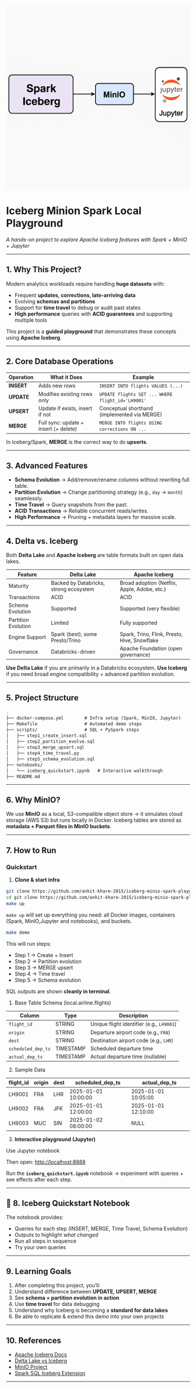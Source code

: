 
![Project Architecture](docs/architecture.png)
#  Iceberg Minion Spark Local Playground

*A hands-on project to explore Apache Iceberg features with Spark + MinIO + Jupyter*

---

## 1. Why This Project?

Modern analytics workloads require handling **huge datasets** with:

* Frequent **updates, corrections, late-arriving data**
* Evolving **schemas and partitions**
* Support for **time travel** to debug or audit past states
* **High performance** queries with **ACID guarantees** and supporting multiple tools 

This project is a **guided playground** that demonstrates these concepts using **Apache Iceberg**.

---

## 2. Core Database Operations

| Operation  | What it Does                          | Example                                           |
| ---------- | ------------------------------------- | ------------------------------------------------- |
| **INSERT** | Adds new rows                         | `INSERT INTO flights VALUES (...)`                |
| **UPDATE** | Modifies existing rows only           | `UPDATE flights SET ... WHERE flight_id='LH9001'` |
| **UPSERT** | Update if exists, insert if not       | Conceptual shorthand (implemented via MERGE)      |
| **MERGE**  | Full sync: update + insert (+ delete) | `MERGE INTO flights USING corrections ON ...`     |

In Iceberg/Spark, **MERGE** is the correct way to do **upserts**.

---

## 3. Advanced Features

* **Schema Evolution** → Add/remove/rename columns without rewriting full table.
* **Partition Evolution** → Change partitioning strategy (e.g., `day` → `month`) seamlessly.
* **Time Travel** → Query snapshots from the past.
* **ACID Transactions** → Reliable concurrent reads/writes.
* **High Performance** → Pruning + metadata layers for massive scale.

---

## 4. Delta vs. Iceberg

Both **Delta Lake** and **Apache Iceberg** are table formats built on open data lakes.

| Feature             | Delta Lake                             | Apache Iceberg                               |
| ------------------- | -------------------------------------- | -------------------------------------------- |
| Maturity            | Backed by Databricks, strong ecosystem | Broad adoption (Netflix, Apple, Adobe, etc.) |
| Transactions        | ACID                                   | ACID                                         |
| Schema Evolution    | Supported                              | Supported (very flexible)                    |
| Partition Evolution | Limited                                | Fully supported                              |
| Engine Support      | Spark (best), some Presto/Trino        | Spark, Trino, Flink, Presto, Hive, Snowflake |
| Governance          | Databricks-driven                      | Apache Foundation (open governance)          |

**Use Delta Lake** if you are primarily in a Databricks ecosystem.
**Use Iceberg** if you need broad engine compatibility + advanced partition evolution.

---

## 5. Project Structure

```
.
├── docker-compose.yml        # Infra setup (Spark, MinIO, Jupyter)
├── Makefile                  # Automated demo steps
├── scripts/                  # SQL + PySpark steps
│   ├── step1_create_insert.sql
│   ├── step2_partition_evolve.sql
│   ├── step3_merge_upsert.sql
│   ├── step4_time_travel.py
│   ├── step5_schema_evolution.sql
├── notebooks/
│   └── iceberg_quickstart.ipynb   # Interactive walkthrough
├── README.md
```

---

## 6. Why MinIO?

We use **MinIO** as a local, S3-compatible object store → it simulates cloud storage (AWS S3) but runs locally in Docker.
Iceberg tables are stored as **metadata + Parquet files in MinIO buckets**.

---

## 7. How to Run

###  Quickstart

1. **Clone & start infra**

```bash
git clone https://github.com/ankit-khare-2015/iceberg-minio-spark-playground.git
cd git clone https://github.com/ankit-khare-2015/iceberg-minio-spark-playground.git
make up 
```

`make up` will set up everything you need: all Docker images, containers (Spark, MinIO,Jupyter and notebooks), and buckets.

```bash
make demo 
```
This will run steps:

* Step 1 → Create + Insert
* Step 2 → Partition evolution
* Step 3 → MERGE upsert
* Step 4 → Time travel
* Step 5 → Schema evolution

SQL outputs are shown **cleanly in terminal**.


1. Base Table Schema (local.airline.flights)

| Column             | Type      | Description                               |
| ------------------ | --------- | ----------------------------------------- |
| `flight_id`        | STRING    | Unique flight identifier (e.g., `LH9001`) |
| `origin`           | STRING    | Departure airport code (e.g., `FRA`)      |
| `dest`             | STRING    | Destination airport code (e.g., `LHR`)    |
| `scheduled_dep_ts` | TIMESTAMP | Scheduled departure time                  |
| `actual_dep_ts`    | TIMESTAMP | Actual departure time (nullable)          |

2. Sample Data

| flight\_id | origin | dest | scheduled\_dep\_ts  | actual\_dep\_ts     |
| ---------- | ------ | ---- | ------------------- | ------------------- |
| LH9001     | FRA    | LHR  | 2025-01-01 10:00:00 | 2025-01-01 10:05:00 |
| LH9002     | FRA    | JFK  | 2025-01-01 12:00:00 | 2025-01-01 12:10:00 |
| LH9003     | MUC    | SIN  | 2025-01-02 08:00:00 | NULL                |



3. **Interactive playground (Jupyter)**

Use Jupyter notebook 

Then open: [http://localhost:8888](http://localhost:8888)

Run the **`iceberg_quickstart.ipynb`** notebook → experiment with queries + see effects after each step.

---

## 🔹 8. Iceberg Quickstart Notebook

The notebook provides:

* Queries for each step (INSERT, MERGE, Time Travel, Schema Evolution)
* Outputs to highlight *what changed*
* Run all steps in sequence
* Try your own queries


---

##  9. Learning Goals

1. After completing this project, you’ll:
2. Understand difference between **UPDATE, UPSERT, MERGE**
3. See **schema + partition evolution in action**
4. Use **time travel** for data debugging
5. Understand why Iceberg is becoming a **standard for data lakes**
6. Be able to replicate & extend this demo into your own projects

---

## 10. References

* [Apache Iceberg Docs](https://iceberg.apache.org/docs/latest/)
* [Delta Lake vs Iceberg](https://delta.io/)
* [MinIO Project](https://min.io/)
* [Spark SQL Iceberg Extension](https://spark.apache.org/docs/latest/sql-programming-guide.html)

---
